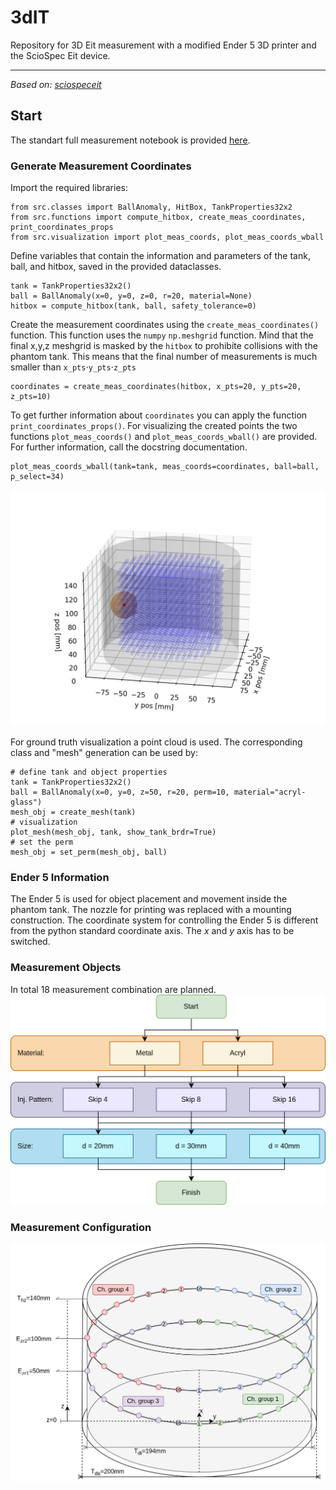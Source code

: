# 3dIT
Repository for 3D Eit measurement with a modified Ender 5 3D printer and the ScioSpec Eit device.

___

_Based on: [sciospeceit](https://github.com/JacobTh98/sciospeceit)_

## Start

The standart full measurement notebook is provided [here](measurement.ipynb).

### Generate Measurement Coordinates

Import the required libraries:

    from src.classes import BallAnomaly, HitBox, TankProperties32x2
    from src.functions import compute_hitbox, create_meas_coordinates, print_coordinates_props
    from src.visualization import plot_meas_coords, plot_meas_coords_wball

Define variables that contain the information and parameters of the tank, ball, and hitbox, saved in the provided dataclasses.

    tank = TankProperties32x2()
    ball = BallAnomaly(x=0, y=0, z=0, r=20, material=None)
    hitbox = compute_hitbox(tank, ball, safety_tolerance=0)

Create the measurement coordinates using the `create_meas_coordinates()` function. 
This function uses the `numpy` `np.meshgrid` function. Mind that the final x,y,z meshgrid is masked by the `hitbox` to prohibite collisions with the phantom tank. 
This means that the final number of measurements is much smaller than `x_pts`$\cdot$`y_pts`$\cdot$`z_pts`

    coordinates = create_meas_coordinates(hitbox, x_pts=20, y_pts=20, z_pts=10)

To get further information about `coordinates` you can apply the function `print_coordinates_props()`.
For visualizing the created points the two functions `plot_meas_coords()` and `plot_meas_coords_wball()` are provided. For further information, call the docstring documentation.

    plot_meas_coords_wball(tank=tank, meas_coords=coordinates, ball=ball, p_select=34)

![plot_meas_coords_wball](images/plot_meas_coords_wball.png)

For ground truth visualization a point cloud is used. The corresponding class and "mesh" generation can be used by:

    # define tank and object properties
    tank = TankProperties32x2()
    ball = BallAnomaly(x=0, y=0, z=50, r=20, perm=10, material="acryl-glass")
    mesh_obj = create_mesh(tank)
    # visualization
    plot_mesh(mesh_obj, tank, show_tank_brdr=True)
    # set the perm
    mesh_obj = set_perm(mesh_obj, ball)

### Ender 5 Information

The Ender 5 is used for object placement and movement inside the phantom tank. The nozzle for printing was replaced with a mounting construction.
The coordinate system for controlling the Ender 5 is different from the python standard coordinate axis. The $x$ and $y$ axis has to be switched.

### Measurement Objects

In total 18 measurement combination are planned.
![measurement_tree](images/measurement_tree.png)

### Measurement Configuration

![measurement_config](images/el_numbering.png)
